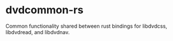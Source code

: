# dvdcommon-rs
Common functionality shared between rust bindings for libdvdcss, libdvdread, and libdvdnav.